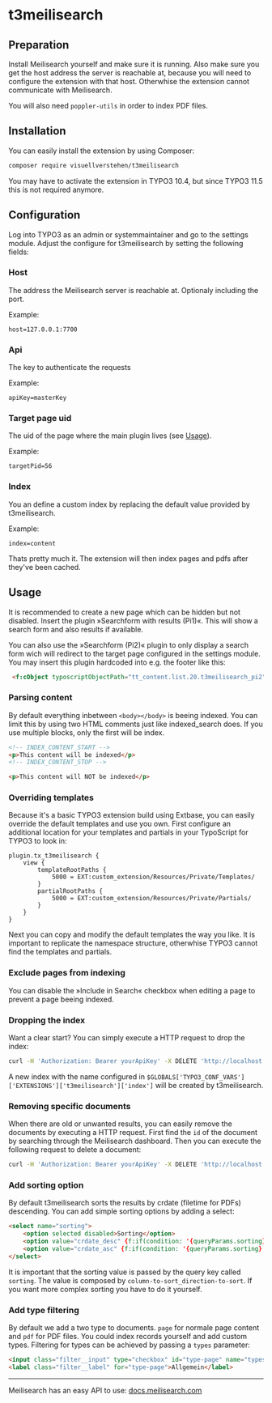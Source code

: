 # t3meilisearch

## Preparation

Install Meilisearch yourself and make sure it is running. Also make sure you get the host address the server is reachable at, because you will need to configure the extension with that host. Otherwhise the extension cannot communicate with Meilisearch.

You will also need `poppler-utils` in order to index PDF files.

## Installation

You can easily install the extension by using Composer:

```bash
composer require visuellverstehen/t3meilisearch
```

You may have to activate the extension in TYPO3 10.4, but since TYPO3 11.5 this is not required anymore.

## Configuration

Log into TYPO3 as an admin or systemmaintainer and go to the settings module. Adjust the configure for t3meilisearch by setting the following fields:

### Host

The address the Meilisearch server is reachable at. Optionaly including the port.

Example:

```
host=127.0.0.1:7700
```

### Api

The key to authenticate the requests

Example:

```
apiKey=masterKey
```

### Target page uid

The uid of the page where the main plugin lives (see [Usage](#usage)).

Example:

```
targetPid=56
```

### Index

You an define a custom index by replacing the default value provided by t3meilisearch.

Example:

```
index=content
```

Thats pretty much it. The extension will then index pages and pdfs after they've been cached.

<a name="usage"></a>
## Usage

It is recommended to create a new page which can be hidden but not disabled. Insert the plugin »Searchform with results (Pi1)«. This will show a search form and also results if available.

You can also use the »Searchform (Pi2)« plugin to only display a search form wich will redirect to the target page configured in the settings module. You may insert this plugin hardcoded into e.g. the footer like this:

```html
 <f:cObject typoscriptObjectPath="tt_content.list.20.t3meilisearch_pi2" />
```

### Parsing content

By default everything inbetween `<body></body>` is beeing indexed. You can limit this by using two HTML comments just like indexed_search does. If you use multiple blocks, only the first will be index.

```html
<!-- INDEX_CONTENT_START -->
<p>This content will be indexed</p>
<!-- INDEX_CONTENT_STOP -->

<p>This content will NOT be indexed</p>
```

### Overriding templates

Because it's a basic TYPO3 extension build using Extbase, you can easily override the default templates and use you own. First configure an additional location for your templates and partials in your TypoScript for TYPO3 to look in:

```
plugin.tx_t3meilisearch {
    view {
        templateRootPaths {
            5000 = EXT:custom_extension/Resources/Private/Templates/
        }
        partialRootPaths {
            5000 = EXT:custom_extension/Resources/Private/Partials/
        }
    }
}
```

Next you can copy and modify the default templates the way you like. It is important to replicate the namespace structure, otherwhise TYPO3 cannot find the templates and partials.

### Exclude pages from indexing

You can disable the »Include in Search« checkbox when editing a page to prevent a page beeing indexed.

### Dropping the index

Want a clear start? You can simply execute a HTTP request to drop the index:

```bash
curl -H 'Authorization: Bearer yourApiKey' -X DELETE 'http://localhost:7700/indexes/documents'
```

A new index with the name configured in `$GLOBALS['TYPO3_CONF_VARS']['EXTENSIONS']['t3meilisearch']['index']` will be created by t3meilisearch.

### Removing specific documents

When there are old or unwanted results, you can easily remove the documents by executing a HTTP request. First find the `id` of the document by searching through the Meilisearch dashboard. Then you can execute the following request to delete a document:

```bash
curl -H 'Authorization: Bearer yourApiKey' -X DELETE 'http://localhost:7700/indexes/documents/documents/:id'
```

### Add sorting option

By default t3meilisearch sorts the results by crdate (filetime for PDFs) descending. You can add simple sorting options by adding a select:

```html
<select name="sorting">
    <option selected disabled>Sorting</option>
    <option value="crdate_desc" {f:if(condition: '{queryParams.sorting} === "crdate_desc" || !{queryParams.sorting}', then: 'selected')}>New first</option>
    <option value="crdate_asc" {f:if(condition: '{queryParams.sorting} === "crdate_asc"', then: 'selected')}>Old first</option>
</select>
```

It is important that the sorting value is passed by the query key called `sorting`. The value is composed by `column-to-sort_direction-to-sort`. If you want more complex sorting you have to do it yourself.

### Add type filtering

By default we add a two type to documents. `page` for normale page content and `pdf` for PDF files. You could index records yourself and add custom types. Filtering for types can be achieved by passing a `types` parameter:

```html
<input class="filter__input" type="checkbox" id="type-page" name="types[]" value="page" {f:if(condition: '"page" == {type}', then: 'checked') -> f:for(each: '{queryParams.types}', as: 'type')}>
<label class="filter__label" for="type-page">Allgemein</label>
```

---

Meilisearch has an easy API to use: [docs.meilisearch.com](https://docs.meilisearch.com/reference/api/)
